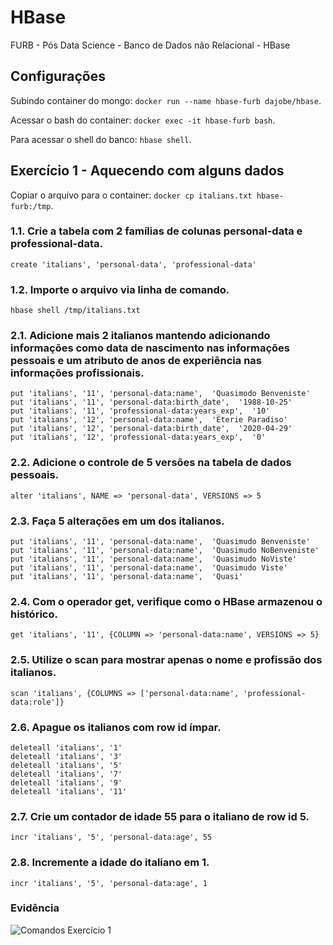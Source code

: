 # HBase
FURB - Pós Data Science - Banco de Dados não Relacional - HBase

## Configurações

Subindo container do mongo: `docker run --name hbase-furb dajobe/hbase`.

Acessar o bash do container: `docker exec -it hbase-furb bash`.

Para acessar o shell do banco: `hbase shell`.

## Exercício 1 - Aquecendo com alguns dados

Copiar o arquivo para o container: `docker cp italians.txt hbase-furb:/tmp`.

### 1.1. Crie a tabela com 2 famílias de colunas personal-data e professional-data.
`create 'italians', 'personal-data', 'professional-data'`

### 1.2. Importe o arquivo via linha de comando.
`hbase shell /tmp/italians.txt`

### 2.1. Adicione mais 2 italianos mantendo adicionando informações como data de nascimento nas informações pessoais e um atributo de anos de experiência nas informações profissionais.
```
put 'italians', '11', 'personal-data:name',  'Quasimodo Benveniste'
put 'italians', '11', 'personal-data:birth_date',  '1988-10-25'
put 'italians', '11', 'professional-data:years_exp',  '10'
put 'italians', '12', 'personal-data:name',  'Eterie Paradiso'
put 'italians', '12', 'personal-data:birth_date',  '2020-04-29'
put 'italians', '12', 'professional-data:years_exp',  '0'
```

### 2.2. Adicione o controle de 5 versões na tabela de dados pessoais.
`alter 'italians', NAME => 'personal-data', VERSIONS => 5`

### 2.3. Faça 5 alterações em um dos italianos.
```
put 'italians', '11', 'personal-data:name',  'Quasimudo Benveniste'
put 'italians', '11', 'personal-data:name',  'Quasimudo NoBenveniste'
put 'italians', '11', 'personal-data:name',  'Quasimudo NoViste'
put 'italians', '11', 'personal-data:name',  'Quasimudo Viste'
put 'italians', '11', 'personal-data:name',  'Quasi'
```

### 2.4. Com o operador get, verifique como o HBase armazenou o histórico.
`get 'italians', '11', {COLUMN => 'personal-data:name', VERSIONS => 5}`

### 2.5. Utilize o scan para mostrar apenas o nome e profissão dos italianos.
`scan 'italians', {COLUMNS => ['personal-data:name', 'professional-data:role']}`

### 2.6. Apague os italianos com row id ímpar.
```
deleteall 'italians', '1'
deleteall 'italians', '3'
deleteall 'italians', '5'
deleteall 'italians', '7'
deleteall 'italians', '9'
deleteall 'italians', '11'
```

### 2.7. Crie um contador de idade 55 para o italiano de row id 5.
`incr 'italians', '5', 'personal-data:age', 55`

### 2.8. Incremente a idade do italiano em 1.
`incr 'italians', '5', 'personal-data:age', 1`

### Evidência
![Comandos Exercício 1](print_comandos_exercicio_1.png)
